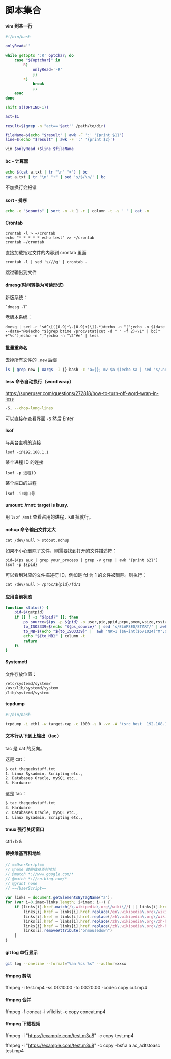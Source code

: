 # 脚本集合


#### vim 到某一行

```bash
#!/bin/bash

onlyRead=''

while getopts ':R' optchar; do
    case "${optchar}" in
        R)
            onlyRead='-R'
            ;;
        *)
            break
            ;;
    esac
done

shift $((OPTIND-1))

act=$1

result=$(grep -n "act=='$act'" /path/to/dir)

fileName=$(echo "$result" | awk -F ':' '{print $1}')
line=$(echo "$result" | awk -F ':' '{print $2}')

vim $onlyRead +$line $fileName
```

#### bc - 计算器

```bash
echo $(cat a.txt | tr "\n" "+") | bc
cat a.txt | tr "\n" "+" | sed 's/$/\n/' | bc
```

不加换行会报错

#### sort - 排序

```bash
echo -e "$counts" | sort -n -k 1 -r | column -t -s ' ' | cat -n
```

#### Crontab

```
crontab -l > ~/crontab
echo "* * * * * echo test" >> ~/crontab
crontab ~/crontab
```

直接加载指定文件的内容到 crontab 里面


```
crontab -l | sed 's///g' | crontab -
```

跳过输出到文件

#### dmesg(时间转换为可读形式)

新版系统：
```
`dmesg -T`
```

老版本系统：
```
dmesg | sed -r 's#^\[([0-9]+\.[0-9]+)\](.*)#echo -n "[";echo -n $(date --date="@$(echo "$(grep btime /proc/stat|cut -d " " -f 2)+\1" | bc)" +"%c");echo -n "]";echo -n "\2"#e' | less
```

#### 批量重命名

去掉所有文件的 `.new` 后缀

```bash
ls | grep new | xargs -I {} bash -c 'a={}; mv $a $(echo $a | sed "s/.new//")'
```

#### less 命令自动换行（word wrap）

https://superuser.com/questions/272818/how-to-turn-off-word-wrap-in-less
```bash
-S, --chop-long-lines
```

可以直接在查看界面 `-S` 然后 Enter

#### lsof

与某台主机的连接

```
lsof -i@192.168.1.1
```

某个进程 ID 的连接

```
lsof -p 进程ID
```

某个端口的进程

```
lsof -i:端口号
```


#### umount: /mnt: target is busy.

用 `lsof /mnt` 查看占用的进程，kill 掉就行。

#### nohup 命令输出文件太大

```
cat /dev/null > stdout.nohup
```

如果不小心删除了文件，则需要找到打开的文件描述符：

```
pid=$(ps aux | grep your_process | grep -v grep | awk '{print $2}')
lsof -p ${pid}
```

可以看到对应的文件描述符 ID，例如是 fd 为 1 的文件被删除。则执行：

```
cat /dev/null > /proc/${pid}/fd/1
```

#### 应用当前状态

```sh
function status() {
    pid=$(getpid)
    if [[ ! -z "${pid}" ]]; then
        ps_source=$(ps -p ${pid} -o user,pid,ppid,pcpu,pmem,vsize,rssize,etimes,command)
        to_ISO3339=$(echo "${ps_source}" | sed 's/ELAPSED/START/' | awk 'BEGIN{now=systime()} NR>1 {$8=strftime("%Y-%m-%dT%H:%M:%S", now-$8);}{print;}')
        to_MB=$(echo "${to_ISO3339}" |  awk 'NR>1 {$6=int($6/1024)"M";$7=int($7/1024)"M";}{print;}')
        echo "${to_MB}" | column -t
        return
    fi
}
```

#### Systemctl

文件存放位置：

```
/etc/systemd/system/
/usr/lib/systemd/system
/lib/systemd/system
```

#### tcpdump

```bash
#!/bin/bash

tcpdump -i eth1 -w target.cap -c 1000 -s 0 -vv -A '(src host  192.168.1.1 or   src host  192.168.1.2)'
```

#### 文本行从下到上输出（tac）

tac 是 cat 的反向。

这是 cat：

```bash
$ cat thegeekstuff.txt
1. Linux Sysadmin, Scripting etc.,
2. Databases Oracle, mySQL etc.,
3. Hardware
```

这是 tac：

```bash
$ tac thegeekstuff.txt
3. Hardware
2. Databases Oracle, mySQL etc.,
1. Linux Sysadmin, Scripting etc.,
```

#### tmux 强行关闭窗口

ctrl+b &

#### 替换维基百科地址

```js
// ==UserScript==
// @name 替换维基百科地址
// @match *://www.google.com/*
// @match *://cn.bing.com/*
// @grant none
// ==/UserScript==

var links = document.getElementsByTagName("a");
for (var i=0,imax=links.length; i<imax; i++) {
    if (links[i].href.match(/\.wikipedia\.org\/wiki\//) || links[i].href.match(/\.wikipedia\.org\/zh-hk\//) || links[i].href.match(/\.wikipedia\.org\/zh-hans\//)) {
        links[i].href = links[i].href.replace(/en\.wikipedia\.org\/wiki\//i,"en.wanweibaike.com/wiki-");
        links[i].href = links[i].href.replace(/zh\.wikipedia\.org\/wiki\//i,"www.wanweibaike.com/wiki-");
        links[i].href = links[i].href.replace(/zh\.wikipedia\.org\/zh-hk\//i,"www.wanweibaike.com/wiki-");
        links[i].href = links[i].href.replace(/zh\.wikipedia\.org\/zh-hans\//i,"www.wanweibaike.com/wiki-");
        links[i].removeAttribute("onmousedown")
    }
}
```

#### git log 单行显示

```bash
git log --oneline --format="%an %cs %s" --author=xxxx
```

#### ffmpeg 剪切

ffmpeg -i test.mp4 -ss 00:10:00 -to 00:20:00 -codec copy cut.mp4

#### ffmpeg 合并

ffmpeg -f concat -i vfilelist -c copy concat.mp4

#### ffmpeg 下载视频

ffmpeg -i "https://example.com/test.m3u8" -c copy test.mp4

ffmpeg -i "https://example.com/test.m3u8" -c copy -bsf:a a ac_adtstoasc test.mp4

